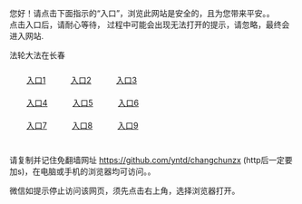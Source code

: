 您好！请点击下面指示的“入口”，浏览此网站是安全的，且为您带来平安。。 <br/>
点击入口后，请耐心等待， 过程中可能会出现无法打开的提示，请忽略，最终会进入网站. </br>

法轮大法在长春<br/>
<div style="padding:10px"><a style="margin:20px" target="_blank" href="https://d14jt0y0r1fl2c.cloudfront.net/2Qpsp?jvixixz" id="ccLink1" rel="nofollow">入口1</a> <a target="_blank" style="margin:20px" href="https://d2yiqea0puqh3j.cloudfront.net/2Qpsp?fphqinn" id="ccLink2" rel="nofollow">入口2</a> <a style="margin:20px" target="_blank" href="https://d2s5u1cxrjctf8.cloudfront.net/2Qpsp?ontkemu" id="ccLink3" rel="nofollow">入口3</a></div>

<div style="padding:10px" ><a style="margin:20px" target="_blank" href="https://d14jt0y0r1fl2c.cloudfront.net/2Qpsp?jvixixz" id="ccLink4" rel="nofollow">入口4</a> <a style="margin:20px" href="https://d2yiqea0puqh3j.cloudfront.net/2Qpsp?fphqinn" target="_blank" id="ccLink5" rel="nofollow">入口5</a> <a style="margin:20px" href="https://d2s5u1cxrjctf8.cloudfront.net/2Qpsp?ontkemu" target="_blank" id="ccLink6" rel="nofollow">入口6</a></div>

<div style="padding:10px"><a style="margin:20px" target="_blank" href="https://d14jt0y0r1fl2c.cloudfront.net/2Qpsp?jvixixz" id="ccLink7" rel="nofollow">入口7</a> <a style="margin:20px" href="https://d2yiqea0puqh3j.cloudfront.net/2Qpsp?fphqinn" target="_blank" id="ccLink8" rel="nofollow">入口8</a> <a style="margin:20px" target="_blank" href="https://d2s5u1cxrjctf8.cloudfront.net/2Qpsp?ontkemu" id="ccLink9" rel="nofollow">入口9</a></div>

<br/>



请复制并记住免翻墙网址 https://github.com/yntd/changchunzx (http后一定要加s)，在电脑或手机的浏览器均可访问。。<br/>

微信如提示停止访问该网页，须先点击右上角，选择浏览器打开。
